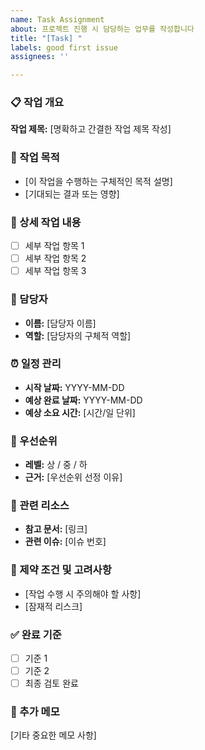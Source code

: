 ```yaml
---
name: Task Assignment
about: 프로젝트 진행 시 담당하는 업무를 작성합니다
title: "[Task] "
labels: good first issue
assignees: ''

---
```


### 📋 작업 개요
**작업 제목:** [명확하고 간결한 작업 제목 작성]

### 🎯 작업 목적
- [이 작업을 수행하는 구체적인 목적 설명]
- [기대되는 결과 또는 영향]

### 📝 상세 작업 내용
- [ ] 세부 작업 항목 1
- [ ] 세부 작업 항목 2
- [ ] 세부 작업 항목 3

### 👤 담당자
- **이름:** [담당자 이름]
- **역할:** [담당자의 구체적 역할]

### ⏰ 일정 관리
- **시작 날짜:** YYYY-MM-DD
- **예상 완료 날짜:** YYYY-MM-DD
- **예상 소요 시간:** [시간/일 단위]

### 🚦 우선순위
- **레벨:** 상 / 중 / 하
- **근거:** [우선순위 선정 이유]

### 🔗 관련 리소스
- **참고 문서:** [링크]
- **관련 이슈:** [이슈 번호]

### 🚧 제약 조건 및 고려사항
- [작업 수행 시 주의해야 할 사항]
- [잠재적 리스크]

### ✅ 완료 기준
- [ ] 기준 1
- [ ] 기준 2
- [ ] 최종 검토 완료

### 💬 추가 메모
[기타 중요한 메모 사항]
